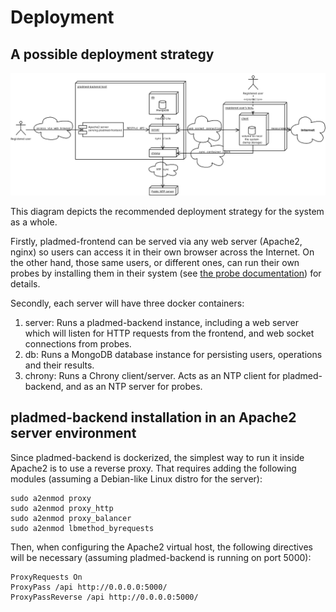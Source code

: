 # Deployment

## A possible deployment strategy

![Deployment diagram](deployment-diagram.png)

This diagram depicts the recommended deployment strategy for the system as a whole.

Firstly, pladmed-frontend can be served via any web server (Apache2, nginx) so users can access it in their own browser across the Internet. On the other hand, those same users, or different ones, can run their own probes by installing them in their system (see [the probe documentation](https://github.com/fedefunes96/pladmed-client)) for details.

Secondly, each server will have three docker containers:

1. server: Runs a pladmed-backend instance, including a web server which will listen for HTTP requests from the frontend, and web socket connections from probes.
2. db: Runs a MongoDB database instance for persisting users, operations and their results.
3. chrony: Runs a Chrony client/server. Acts as an NTP client for pladmed-backend, and as an NTP server for probes.

## pladmed-backend installation in an Apache2 server environment

Since pladmed-backend is dockerized, the simplest way to run it inside Apache2 is to use a reverse proxy. That requires adding the following modules (assuming a Debian-like Linux distro for the server):

```
sudo a2enmod proxy
sudo a2enmod proxy_http
sudo a2enmod proxy_balancer
sudo a2enmod lbmethod_byrequests
```

Then, when configuring the Apache2 virtual host, the following directives will be necessary (assuming pladmed-backend is running on port 5000):

```
ProxyRequests On
ProxyPass /api http://0.0.0.0:5000/
ProxyPassReverse /api http://0.0.0.0:5000/
```
